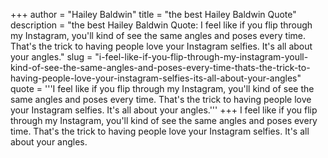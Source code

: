 +++
author = "Hailey Baldwin"
title = "the best Hailey Baldwin Quote"
description = "the best Hailey Baldwin Quote: I feel like if you flip through my Instagram, you'll kind of see the same angles and poses every time. That's the trick to having people love your Instagram selfies. It's all about your angles."
slug = "i-feel-like-if-you-flip-through-my-instagram-youll-kind-of-see-the-same-angles-and-poses-every-time-thats-the-trick-to-having-people-love-your-instagram-selfies-its-all-about-your-angles"
quote = '''I feel like if you flip through my Instagram, you'll kind of see the same angles and poses every time. That's the trick to having people love your Instagram selfies. It's all about your angles.'''
+++
I feel like if you flip through my Instagram, you'll kind of see the same angles and poses every time. That's the trick to having people love your Instagram selfies. It's all about your angles.
